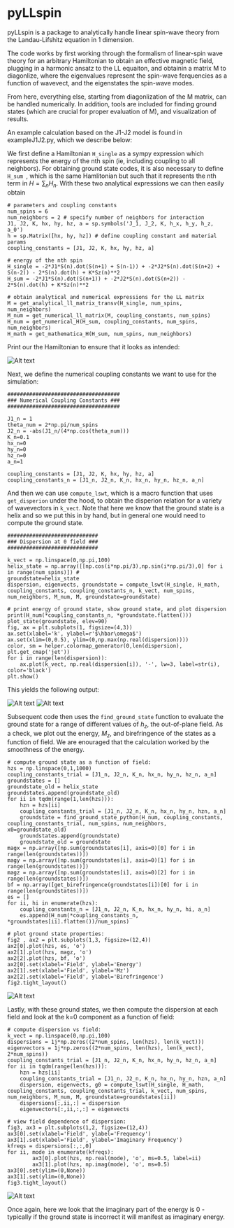 # pyLLspin

pyLLspin is a package to analytically handle linear spin-wave theory from the Landau-Lifshitz equation in 1 dimension.

The code works by first working through the formalism of linear-spin wave theory for an arbitrary Hamiltonian to obtain an effective magnetic field, plugging in a harmonic ansatz to the LL equaiton, and obtainin a matrix M to diagonlize, where the eigenvalues represent the spin-wave ferquencies as a function of wavevect, and the eigenstates the spin-wave modes.

From here, everything else, starting from diagonlization of the M matrix, can be handled numerically. In addition, tools are included for finding ground states (which are crucial for proper evaluation of M), and visualization of results.

An example calculation based on the J1-J2 model is found in exampleJ1J2.py, which we describe below:

We first define a Hamiltonian ```H_single``` as a sympy expression which represents the energy of the nth spin (ie, including coupling to all neighbors). For obtaining ground state codes, it is also necessary to define ```H_sum ```, which is the same Hamlitonian but such that it represents the nth term in $H = \sum_n H_n$. With these two analytical expressions we can then easily obtain 
```
# parameters and coupling constants
num_spins = 6
num_neighbors = 2 # specify number of neighbors for interaction
J1, J2, K, hx, hy, hz, a = sp.symbols('J_1, J_2, K, h_x, h_y, h_z, a_0')
h = sp.Matrix([hx, hy, hz]) # define coupling constant and material params
coupling_constants = [J1, J2, K, hx, hy, hz, a]

# energy of the nth spin
H_single = -2*J1*S(n).dot(S(n+1) + S(n-1)) + -2*J2*S(n).dot(S(n+2) + S(n-2)) - 2*S(n).dot(h) + K*Sz(n)**2
H_sum = -2*J1*S(n).dot(S(n+1)) + -2*J2*S(n).dot(S(n+2)) - 2*S(n).dot(h) + K*Sz(n)**2

# obtain analytical and numerical expressions for the LL matrix
M = get_analytical_ll_matrix_transv(H_single, num_spins, num_neighbors)
M_num = get_numerical_ll_matrix(M, coupling_constants, num_spins)
H_num = get_numerical_H(H_sum, coupling_constants, num_spins, num_neighbors)
H_math = get_mathematica_H(H_sum, num_spins, num_neighbors)
```

Print our the Hamiltonian to ensure that it looks as intended:

![Alt text](image-2.png)

Next, we define the numerical coupling constants we want to use for the simulation:

```
####################################
### Numerical Coupling Constants ###
####################################

J1_n = 1
theta_num = 2*np.pi/num_spins
J2_n = -abs(J1_n/(4*np.cos(theta_num)))
K_n=0.1
hx_n=0
hy_n=0
hz_n=0
a_n=1

coupling_constants = [J1, J2, K, hx, hy, hz, a]
coupling_constants_n = [J1_n, J2_n, K_n, hx_n, hy_n, hz_n, a_n]
```

And then we can use ```compute_lswt```, which is a macro function that uses ```get_disperion``` under the hood, to obtain the disperion relation for a variety of wavevectors in ```k_vect```. Note that here we know that the ground state is a helix and so we put this in by hand, but in general one would need to compute the ground state.

```
#############################
### Dispersion at 0 field ###
#############################

k_vect = np.linspace(0,np.pi,100)
helix_state = np.array([[np.cos(i*np.pi/3),np.sin(i*np.pi/3),0] for i in range(num_spins)]) #
groundstate=helix_state
dispersion, eigenvects, groundstate = compute_lswt(H_single, H_math, coupling_constants, coupling_constants_n, k_vect, num_spins, num_neighbors, M_num, M, groundstate=groundstate)

# print energy of ground state, show ground state, and plot dispersion
print(H_num(*coupling_constants_n, *groundstate.flatten()))
plot_state(groundstate, elev=90)
fig, ax = plt.subplots(1, figsize=(4,3))
ax.set(xlabel='k', ylabel=r'$\hbar\omega$')
ax.set(xlim=(0,0.5), ylim=(0,np.max(np.real(dispersion))))
color, sm = helper.colormap_generator(0,len(dispersion), plt.get_cmap('jet'))
for i in range(len(dispersion)):
    ax.plot(k_vect, np.real(dispersion[i]), '-', lw=3, label=str(i), color='black')
plt.show()
```

This yields the following output:

![Alt text](image.png)
![Alt text](image-1.png)

Subsequent code then uses the ```find_ground_state``` function to evaluate the ground state for a range of different values of $h_z$, the out-of-plane field. As a check, we plot out the energy, $M_z$, and birefringence of the states as a function of field. We are enouraged that the calculation worked by the smoothness of the energy.

```
# compute ground state as a function of field:
hzs = np.linspace(0,1,1000)
coupling_constants_trial = [J1_n, J2_n, K_n, hx_n, hy_n, hz_n, a_n]
groundstates = []
groundstate_old = helix_state
groundstates.append(groundstate_old)
for ii in tqdm(range(1,len(hzs))):
    hzn = hzs[ii]
    coupling_constants_trial = [J1_n, J2_n, K_n, hx_n, hy_n, hzn, a_n]
    groundstate = find_ground_state_python(H_num, coupling_constants, coupling_constants_trial, num_spins, num_neighbors, x0=groundstate_old)
    groundstates.append(groundstate)
    groundstate_old = groundstate
magx = np.array([np.sum(groundstates[i], axis=0)[0] for i in range(len(groundstates))])
magy = np.array([np.sum(groundstates[i], axis=0)[1] for i in range(len(groundstates))])
magz = np.array([np.sum(groundstates[i], axis=0)[2] for i in range(len(groundstates))])
bf = np.array([get_birefringence(groundstates[i])[0] for i in range(len(groundstates))])
es = []
for ii, hi in enumerate(hzs):
    coupling_constants_n = [J1_n, J2_n, K_n, hx_n, hy_n, hi, a_n]
    es.append(H_num(*coupling_constants_n, *groundstates[ii].flatten())/num_spins)

# plot ground state properties:
fig2 , ax2 = plt.subplots(1,3, figsize=(12,4))
ax2[0].plot(hzs, es, 'o')
ax2[1].plot(hzs, magz, 'o')
ax2[2].plot(hzs, bf, 'o')
ax2[0].set(xlabel='Field', ylabel='Energy')
ax2[1].set(xlabel='Field', ylabel='Mz')
ax2[2].set(xlabel='Field', ylabel='Birefringence')
fig2.tight_layout()
```

![Alt text](image-3.png)

Lastly, with these ground states, we then compute the dispersion at each field and look at the k=0 component as a function of field:

```
# compute dispersion vs field:
k_vect = np.linspace(0,np.pi,100)
dispersions = 1j*np.zeros((2*num_spins, len(hzs), len(k_vect)))
eigenvectors = 1j*np.zeros((2*num_spins, len(hzs), len(k_vect), 2*num_spins))
coupling_constants_trial = [J1_n, J2_n, K_n, hx_n, hy_n, hz_n, a_n]
for ii in tqdm(range(len(hzs))):
    hzn = hzs[ii]
    coupling_constants_trial = [J1_n, J2_n, K_n, hx_n, hy_n, hzn, a_n]
    dispersion, eigenvects, g0 = compute_lswt(H_single, H_math, coupling_constants, coupling_constants_trial, k_vect, num_spins, num_neighbors, M_num, M, groundstate=groundstates[ii])
    dispersions[:,ii,:] = dispersion
    eigenvectors[:,ii,:,:] = eigenvects

# view field dependence of dispersion:
fig3, ax3 = plt.subplots(1,2, figsize=(12,4))
ax3[0].set(xlabel='Field', ylabel='Frequency')
ax3[1].set(xlabel='Field', ylabel='Imaginary Frequency')
kfreqs = dispersions[:,:,0]
for ii, mode in enumerate(kfreqs):
        ax3[0].plot(hzs, np.real(mode), 'o', ms=0.5, label=ii)
        ax3[1].plot(hzs, np.imag(mode), 'o', ms=0.5)
ax3[0].set(ylim=(0,None))
ax3[1].set(ylim=(0,None))
fig3.tight_layout()
```

![Alt text](image-4.png)

Once again, here we look that the imaginary part of the energy is 0 - typically if the ground state is incorrect it will manifest as imaginary energy.